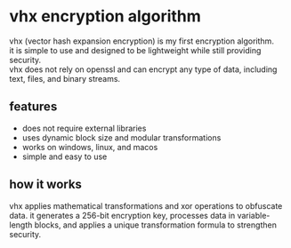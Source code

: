 # vhx encryption algorithm  

vhx (vector hash expansion encryption) is my first encryption algorithm.  
it is simple to use and designed to be lightweight while still providing security.  
vhx does not rely on openssl and can encrypt any type of data, including text, files, and binary streams.  

## features  
- does not require external libraries  
- uses dynamic block size and modular transformations  
- works on windows, linux, and macos  
- simple and easy to use  

## how it works  
vhx applies mathematical transformations and xor operations to obfuscate data. it generates a 256-bit encryption key, processes data in variable-length blocks, and applies a unique transformation formula to strengthen security.  
